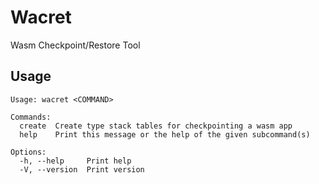 # Wacret
Wasm Checkpoint/Restore Tool

## Usage
```
Usage: wacret <COMMAND>

Commands:
  create  Create type stack tables for checkpointing a wasm app
  help    Print this message or the help of the given subcommand(s)

Options:
  -h, --help     Print help
  -V, --version  Print version

```
